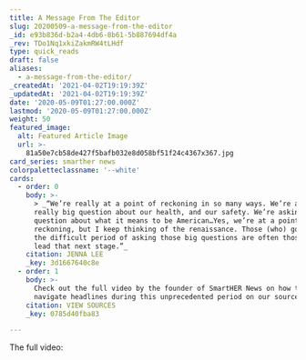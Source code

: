 ```yaml
---
title: A Message From The Editor
slug: 20200509-a-message-from-the-editor
_id: e93b836d-b2a4-4db6-8b61-5b887694df4a
_rev: TDo1Nq1xkiZakmRW4tLHdf
type: quick_reads
draft: false
aliases:
  - a-message-from-the-editor/
_createdAt: '2021-04-02T19:19:39Z'
_updatedAt: '2021-04-02T19:19:39Z'
date: '2020-05-09T01:27:00.000Z'
lastmod: '2020-05-09T01:27:00.000Z'
weight: 50
featured_image:
  alt: Featured Article Image
  url: >-
    81a50e7cb58de427f5bafb032e8d058bf51f24c4367x367.jpg
card_series: smarther news
colorpaletteclassname: '--white'
cards:
  - order: 0
    body: >-
      > _“We’re really at a point of reckoning in so many ways. We’re asking
      really big question about our health, and our safety. We’re asking big
      question about what it means to be American…Yes, we’re at a point of
      reckoning, but I keep thinking of the renaissance. Those (who) go through
      the difficult period of asking those big questions are often those who
      lead that next stage.”_
    citation: JENNA LEE
    _key: 3d1667640c8e
  - order: 1
    body: >-
      Check out the full video by the founder of SmartHER News on how to
      navigate headlines during this unprecedented period on our source page.
    citation: VIEW SOURCES
    _key: 0785d40fba83

---
```

The full video: